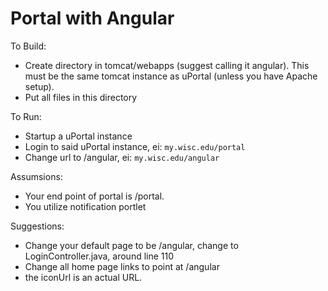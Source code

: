 # Portal with Angular

To Build:
* Create directory in tomcat/webapps (suggest calling it angular). This must be the same tomcat instance as uPortal (unless you have Apache setup).
* Put all files in this directory

To Run:
* Startup a uPortal instance
* Login to said uPortal instance, ei: `my.wisc.edu/portal`
* Change url to /angular, ei: `my.wisc.edu/angular`

Assumsions:
* Your end point of portal is /portal.
* You utilize notification portlet

Suggestions:
* Change your default page to be /angular, change to LoginController.java, around line 110
* Change all home page links to point at /angular
* the iconUrl is an actual URL.